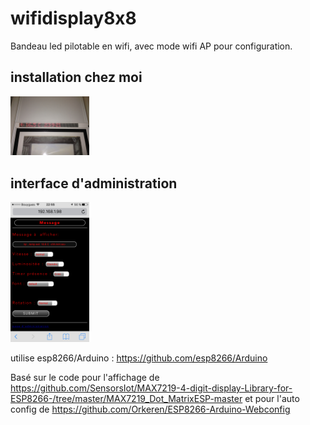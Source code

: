 # wifidisplay8x8

Bandeau led pilotable en wifi, avec mode wifi AP pour configuration.

<h2>installation chez moi</h2>
<img src="led_8x8.JPG" width="25%" height="25%"/>

<h2>interface d'administration</h2>
<img src="interface.PNG" width="25%" height="25%"/>


utilise esp8266/Arduino : https://github.com/esp8266/Arduino

Basé sur le code pour l'affichage de 
   https://github.com/SensorsIot/MAX7219-4-digit-display-Library-for-ESP8266-/tree/master/MAX7219_Dot_MatrixESP-master
et pour l'auto config de 
   https://github.com/Orkeren/ESP8266-Arduino-Webconfig

